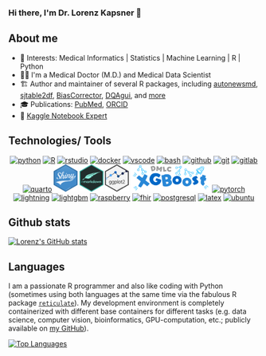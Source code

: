 ### Hi there, I'm Dr. Lorenz Kapsner 👋

<!--
**kapsner/kapsner** is a ✨ _special_ ✨ repository because its `README.md` (this file) appears on your GitHub profile.

Here are some ideas to get you started:

- 🔭 I’m currently working on ...
- 🌱 I’m currently learning ...
- 👯 I’m looking to collaborate on ...
- 🤔 I’m looking for help with ...
- 💬 Ask me about ...
- 📫 How to reach me: ...
- 😄 Pronouns: ...
- ⚡ Fun fact: ...
-->

## About me

- :cupcake: Interests: Medical Informatics | Statistics | Machine Learning | R | Python
- :office_worker: I'm a Medical Doctor (M.D.) and Medical Data Scientist
- :building_construction: Author and maintainer of several R packages, including [autonewsmd](https://CRAN.R-project.org/package=autonewsmd), [sjtable2df](https://CRAN.R-project.org/package=sjtable2df), [BiasCorrector](https://CRAN.R-project.org/package=BiasCorrector), [DQAgui](https://CRAN.R-project.org/package=DQAgui), and [more](./r_packages_overview.md)
- :mortar_board: Publications: [PubMed](https://pubmed.ncbi.nlm.nih.gov/?term=%28Kapsner+LA%5BAuthor%5D%29+OR+%28Kapsner+L%5BAuthor%5D%29), [ORCID](https://orcid.org/0000-0003-1866-860X)
- :microscope: [Kaggle Notebook Expert](https://www.kaggle.com/nonserial)

## Technologies/ Tools
<div>
<p align="center">
<a href="https://www.python.org/"><img src="https://www.python.org/static/community_logos/python-logo-generic.svg" alt="python" height="55"/></a>
<a href="https://www.r-project.org/"><img src="https://www.r-project.org/Rlogo.png" alt="R" width="57" height="55"/></a>
<a href="https://www.rstudio.com/"><img src="https://www.rstudio.com/assets/img/logo.svg" alt="rstudio" height="55"/></a>
<a href="https://www.docker.com/"><img src="https://upload.wikimedia.org/wikipedia/commons/thumb/4/4e/Docker_%28container_engine%29_logo.svg/1920px-Docker_%28container_engine%29_logo.svg.png" alt="docker" height="55"/></a>
<a href="https://code.visualstudio.com/"><img src="https://code.visualstudio.com/assets/images/code-stable.png" alt="vscode" height="55"/></a>
<a href="https://tiswww.case.edu/php/chet/bash/bashtop.html"><img src="https://tiswww.case.edu/php/chet/img/bash-logo-web.png" alt="bash" height="55"/></a>
<a href="https://github.com/"><img src="https://github.githubassets.com/images/modules/logos_page/GitHub-Mark.png" alt="github" height="55"/></a>
<a href="https://git-scm.com/"><img src="https://git-scm.com/images/logo@2x.png" alt="git" height="55"/></a>
<a href="https://about.gitlab.com/"><img src="https://gitlab.com/gitlab-org/gitlab/-/raw/master/app/assets/images/gitlab_logo.png" alt="gitlab" height="55"/></a>
<a href="https://quarto.org/"><img src="https://quarto.org/quarto.png" alt="quarto" height="55"/></a>
<a href="https://github.com/rstudio/shiny"><img src="https://raw.githubusercontent.com/rstudio/shiny/main/man/figures/logo.png" alt="shiny" height="55"/></a>
<a href="https://github.com/rstudio/rmarkdown"><img src="https://raw.githubusercontent.com/rstudio/rmarkdown/main/man/figures/logo.png" alt="rmarkdown" height="55"/></a>
<a href="https://github.com/tidyverse/ggplot2"><img src="https://raw.githubusercontent.com/tidyverse/ggplot2/main/man/figures/logo.png" alt="ggplot" height="55"/></a>
<a href="https://github.com/dmlc/xgboost"><img src="https://raw.githubusercontent.com/dmlc/dmlc.github.io/master/img/logo-m/xgboost.png" alt="xgbooost" height="55"/></a>
<a href="https://pytorch.org/"><img src="https://pytorch.org/assets/images/pytorch-logo.png" alt="pytorch" height="55"/></a>
<a href="https://www.pytorchlightning.ai/"><img src="https://assets.website-files.com/5f76c986da6f6011315a6c45/5f76c986da6f6056eb5a6c52_WordSymbol-Primary-Lightning-White-500-p-800.png" alt="lightning" height="55"/></a>
<a href="https://github.com/microsoft/LightGBM"><img src="https://lightgbm.readthedocs.io/en/latest/_images/LightGBM_logo_black_text.svg" alt="lightgbm" height="55"/></a>
<a href="https://www.raspberrypi.com/"><img src="https://upload.wikimedia.org/wikipedia/de/thumb/c/cb/Raspberry_Pi_Logo.svg/340px-Raspberry_Pi_Logo.svg.png" alt="raspberry" height="55"/></a>
<a href="https://www.hl7.org/fhir/"><img src="https://www.hl7.org/fhir/assets/images/fhir-logo-www.png" alt="fhir" height="55"/></a>
<a href="https://www.postgresql.org/"><img src="https://www.postgresql.org/media/img/about/press/elephant.png" alt="postgresql" height="55"/></a>
<a href="https://www.latex-project.org/"><img src="https://www.latex-project.org/img/latex-project-logo.svg" alt="latex" height="55"/></a>
<a href="https://ubuntu.com/"><img src="https://assets.ubuntu.com/v1/8dd99b80-ubuntu-logo14.png" alt="ubuntu" height="55"/></a>

## Github stats

<!--[![Lorenz's GitHub stats](https://github-readme-stats.vercel.app/api?username=kapsner&count_private=true&include_all_commits=true&hide=stars&show_icons=true&theme=tokyonight)](https://github.com/anuraghazra/github-readme-stats)-->
[![Lorenz's GitHub stats](https://github-readme-stats-kapsner.vercel.app/api?username=kapsner&count_private=true&include_all_commits=true&hide=stars&show_icons=true&theme=tokyonight)](https://github.com/kapsner/github-readme-stats)

## Languages

I am a passionate R programmer and also like coding with Python (sometimes using both languages at the same time via the fabulous R package [`reticulate`](https://rstudio.github.io/reticulate/)). My development environment is completely containerized with different base containers for different tasks (e.g. data science, computer vision, bioinformatics, GPU-computation, etc.; publicly available on [my GitHub](https://github.com/kapsner/docker_images)).

<!--[![Top Languages](https://github-readme-stats.vercel.app/api/top-langs/?username=kapsner&layout=compact&count_private=true&hide_title=true&theme=tokyonight&hide=html,typescript,css,javascript)](https://github.com/anuraghazra/github-readme-stats)-->
[![Top Languages](https://github-readme-stats-kapsner.vercel.app/api/top-langs/?username=kapsner&layout=compact&count_private=true&hide_title=true&theme=tokyonight&langs_count=6&hide=html,lua,cuda)](https://github.com/kapsner/github-readme-stats)
